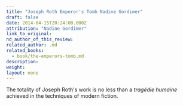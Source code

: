 ```yaml
---
title: "Joseph Roth Emperor's Tomb Nadine Gordimer"
draft: false
date: 2014-04-15T20:24:00.000Z
attribution: "Nadine Gordimer"
link_to_original:
nd_author_of_this_review:
related_author: .md
related_books:
  - book/the-emperors-tomb.md
description:
weight:
layout: none
---
```

The totality of Joseph Roth's work is no less than a *tragédie humaine* achieved in the techniques of modern fiction.

